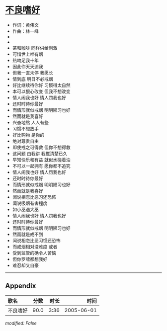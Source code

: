 # [不良嗜好](https://music.163.com/song?id=66291)

* 作词：黄伟文
* 作曲：林一峰
*
*
* 茶和咖啡 同样供给刺激
* 可惜世上唯有烟
* 热吻足我十年
* 因此你天天迫我
* 但我一直未停 我愿长
* 情到底 明日不必戒烟
* 好比继续待你好 习惯得太自然
* 本可以狠心改变 但我不想改变
* 情人闹我也好 情人罚我也好
* 还时时待你最好
* 而情形就似戒烟 明明陋习也好
* 然而就是我喜好
* 兴奋地熬 人人有些
* 习惯不想放手
* 好比购物 是你的
* 绝对尊贵自由
* 即使戒之可得救 但你不想得救
* 这问题 由我讲 我搅清楚已久
* 早知快乐和有益 就似水碰着油
* 不可以一起拥有 愿你都不追究
* 情人闹我也好 情人罚我也好
* 还时时待你最好
* 而情形就似戒烟 明明陋习也好
* 然而就是我喜好
* 闻说相恋比恶习还恐怖
* 闻说吸烟有害程度
* 如小巫遇大巫
* 情人闹我也好 情人罚我也好
* 还时时待你最好
* 而情形就似戒烟 明明陋习也好
* 然而就是戒不到
* 闻说相恋比恶习惯还恐怖
* 而戒烟相对没难度 或者
* 受到监管的确令人苦恼
* 但你罗嗦都想我好
* 难忍却又自豪


---

## Appendix

|歌名|分数|时长|时间|
|:---|:---:|---:|---:|
|不良嗜好|90.0|3:36|2005-06-01

*modified: False*